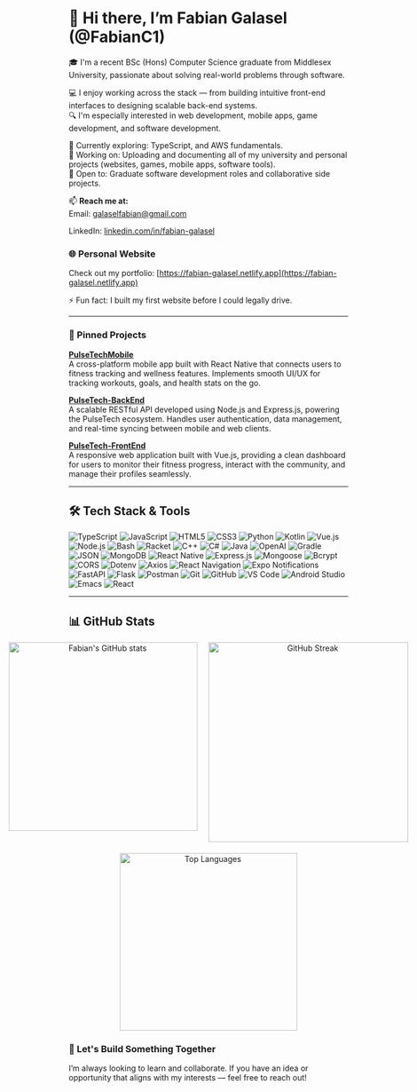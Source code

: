 # 👋 Hi there, I’m Fabian Galasel (@FabianC1)

🎓 I'm a recent BSc (Hons) Computer Science graduate from Middlesex University, passionate about solving real-world problems through software.

💻 I enjoy working across the stack — from building intuitive front-end interfaces to designing scalable back-end systems.  
🔍 I'm especially interested in web development, mobile apps, game development, and software development.

🌱 Currently exploring: TypeScript, and AWS fundamentals.  
📂 Working on: Uploading and documenting all of my university and personal projects (websites, games, mobile apps, software tools).  
🤝 Open to: Graduate software development roles and collaborative side projects.

📫 **Reach me at:**  
Email: [galaselfabian@gmail.com](mailto:galaselfabian@gmail.com)

LinkedIn: [linkedin.com/in/fabian-galasel](https://www.linkedin.com/in/fabian-galasel/)

### 🌐 Personal Website  
Check out my portfolio: [https://fabian-galasel.netlify.app](https://fabian-galasel.netlify.app)

⚡ Fun fact: I built my first website before I could legally drive.

---

### 📌 Pinned Projects

**[PulseTechMobile](https://github.com/FabianC1/PulseTechMobile)**  
A cross-platform mobile app built with React Native that connects users to fitness tracking and wellness features. Implements smooth UI/UX for tracking workouts, goals, and health stats on the go.  

**[PulseTech-BackEnd](https://github.com/FabianC1/PulseTech-BackEnd)**  
A scalable RESTful API developed using Node.js and Express.js, powering the PulseTech ecosystem. Handles user authentication, data management, and real-time syncing between mobile and web clients.  

**[PulseTech-FrontEnd](https://github.com/FabianC1/PulseTech-FrontEnd)**  
A responsive web application built with Vue.js, providing a clean dashboard for users to monitor their fitness progress, interact with the community, and manage their profiles seamlessly.  


---


## 🛠️ Tech Stack & Tools

![TypeScript](https://img.shields.io/badge/TypeScript-3178C6?style=for-the-badge&logo=typescript&logoColor=white)
![JavaScript](https://img.shields.io/badge/JavaScript-F7DF1E?style=for-the-badge&logo=javascript&logoColor=black)
![HTML5](https://img.shields.io/badge/HTML5-E34F26?style=for-the-badge&logo=html5&logoColor=white)
![CSS3](https://img.shields.io/badge/CSS3-1572B6?style=for-the-badge&logo=css3&logoColor=white)
![Python](https://img.shields.io/badge/Python-3776AB?style=for-the-badge&logo=python&logoColor=white)
![Kotlin](https://img.shields.io/badge/Kotlin-0095D5?style=for-the-badge&logo=kotlin&logoColor=white)
![Vue.js](https://img.shields.io/badge/Vue.js-35495E?style=for-the-badge&logo=vue.js&logoColor=4FC08D)
![Node.js](https://img.shields.io/badge/Node.js-339933?style=for-the-badge&logo=node.js&logoColor=white)
![Bash](https://img.shields.io/badge/Bash-4EAA25?style=for-the-badge&logo=gnu-bash&logoColor=white)
![Racket](https://img.shields.io/badge/Racket-3C6B7B?style=for-the-badge&logo=racket&logoColor=white)
![C++](https://img.shields.io/badge/C++-00599C?style=for-the-badge&logo=c%2B%2B&logoColor=white)
![C#](https://img.shields.io/badge/C%23-239120?style=for-the-badge&logo=c-sharp&logoColor=white)
![Java](https://img.shields.io/badge/Java-ED8B00?style=for-the-badge&logo=java&logoColor=white)
![OpenAI](https://img.shields.io/badge/OpenAI-412991?style=for-the-badge&logo=openai&logoColor=white)
![Gradle](https://img.shields.io/badge/Gradle-02303A?style=for-the-badge&logo=gradle&logoColor=white)
![JSON](https://img.shields.io/badge/JSON-000000?style=for-the-badge&logo=json&logoColor=white)
![MongoDB](https://img.shields.io/badge/MongoDB-47A248?style=for-the-badge&logo=mongodb&logoColor=white)
![React Native](https://img.shields.io/badge/React_Native-20232A?style=for-the-badge&logo=react&logoColor=61DAFB)
![Express.js](https://img.shields.io/badge/Express.js-000000?style=for-the-badge&logo=express&logoColor=white)
![Mongoose](https://img.shields.io/badge/Mongoose-880000?style=for-the-badge&logo=mongoose&logoColor=white)
![Bcrypt](https://img.shields.io/badge/Bcrypt-12100E?style=for-the-badge&logo=github&logoColor=white)
![CORS](https://img.shields.io/badge/CORS-000000?style=for-the-badge&logo=fastapi&logoColor=white)
![Dotenv](https://img.shields.io/badge/Dotenv-ECD53F?style=for-the-badge&logo=dotenv&logoColor=black)
![Axios](https://img.shields.io/badge/Axios-5A29E4?style=for-the-badge&logo=axios&logoColor=white)
![React Navigation](https://img.shields.io/badge/React%20Navigation-000000?style=for-the-badge&logo=react&logoColor=61DAFB)
![Expo Notifications](https://img.shields.io/badge/Expo_Notifications-000020?style=for-the-badge&logo=expo&logoColor=white)
![FastAPI](https://img.shields.io/badge/FastAPI-005571?style=for-the-badge&logo=fastapi&logoColor=white)
![Flask](https://img.shields.io/badge/Flask-000000?style=for-the-badge&logo=flask&logoColor=white)
![Postman](https://img.shields.io/badge/Postman-FF6C37?style=for-the-badge&logo=postman&logoColor=white)
![Git](https://img.shields.io/badge/Git-F05032?style=for-the-badge&logo=git&logoColor=white)
![GitHub](https://img.shields.io/badge/GitHub-181717?style=for-the-badge&logo=github&logoColor=white)
![VS Code](https://img.shields.io/badge/VS%20Code-007ACC?style=for-the-badge&logo=visual-studio-code&logoColor=white)
![Android Studio](https://img.shields.io/badge/Android_Studio-3DDC84?style=for-the-badge&logo=android-studio&logoColor=white)
![Emacs](https://img.shields.io/badge/Emacs-2C2D33?style=for-the-badge&logo=gnu-emacs&logoColor=white)
![React](https://img.shields.io/badge/React-20232A?style=for-the-badge&logo=react&logoColor=61DAFB)


---

## 📊 GitHub Stats

<div align="center" style="display: flex; flex-direction: column; align-items: center;">

  <!-- Top row: GitHub stats and streak side by side -->
  <div style="display: flex; justify-content: center; gap: 20px;">
    <img
      src="https://github-readme-stats.vercel.app/api?username=FabianC1&show_icons=true&theme=radical"
      alt="Fabian's GitHub stats"
      width="340"
      style="display: block;"
    />
    <img
      src="https://github-readme-streak-stats.herokuapp.com/?user=FabianC1&theme=radical"
      alt="GitHub Streak"
      width="360"
      style="display: block;"
    />
  </div>

  <!-- Bottom row: centered Top Languages -->
  <div style="margin-top: 20px;">
    <img
      src="https://github-readme-stats.vercel.app/api/top-langs/?username=FabianC1&layout=compact&theme=radical"
      alt="Top Languages"
      width="320"
      style="display: block;"
    />
  </div>

</div>



### 🚀 Let's Build Something Together

I’m always looking to learn and collaborate. If you have an idea or opportunity that aligns with my interests — feel free to reach out!
